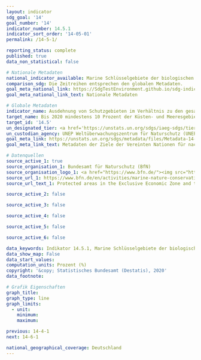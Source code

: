 ```yaml
---
layout: indicator
sdg_goal: '14'
goal_number: '14'
indicator_number: 14.5.1
indicator_sort_order: '14-05-01'
permalink: /14-5-1/

reporting_status: complete
published: true
data_non_statistical: false

# Nationale Metadaten
national_indicator_available: Marine Schlüsselgebiete der biologischen Vielfalt, die unter Schutz stehen<br>Meeresschutzgebiete
comparison_sdg: Die Zeitreihen entsprechen den globalen Metadaten.
goal_meta_national_link: https://SdgTestEnvironment.github.io/sdg-indicators/public/MetaDe/14.5.1.pdf
goal_meta_national_link_text: Nationale Metadaten

# Globale Metadaten
indicator_name: Ausdehnung von Schutzgebieten im Verhältnis zu den gesamten Meeresgebieten
target_name: Bis 2020 mindestens 10 Prozent der Küsten- und Meeresgebiete im Einklang mit dem nationalen Recht und dem Völkerrecht und auf der Grundlage der besten verfügbaren wissenschaftlichen Informationen erhalten
target_id: '14.5'
un_designated_tier: <a href='https://unstats.un.org/sdgs/iaeg-sdgs/tier-classification/' title='Klicken Sie hier um weitere Informationen zur UN-Tier-Klassifikation zu erhalten.'>Tier I</a>
un_custodian_agency: UNEP Weltüberwachungszentrum für Naturschutz (UNEP-WCMC)<br>Umweltprogramm der Vereinten Nationen (UNEP)<br>Internationale Union zur Bewahrung der Natur (IUCN)
goal_meta_link: https://unstats.un.org/sdgs/metadata/files/Metadata-14-05-01.pdf
goal_meta_link_text: Metadaten der Ziele der Vereinten Nationen für nachhaltige Entwicklung

# Datenquellen
source_active_1: true
source_organisation_1: Bundesamt für Naturschutz (BfN)
source_organisation_logo_1: <a href="https://www.bfn.de/"><img src="https://g205sdgs.github.io/sdg-indicators/public/OrgImgDe/bfn.png" alt="Logo bfn" style="height:60px; width:148px"/></a>
source_url_1: https://www.bfn.de/en/activities/marine-nature-conservation/national-marine-protected-areas/overview-and-key-facts.html
source_url_text_1: Protected areas in the Exclusive Economic Zone and the total extent of the German territorial water

source_active_2: false

source_active_3: false

source_active_4: false

source_active_5: false

source_active_6: false

data_keywords: Indikator 14.5.1, Marine Schlüsselgebiete der biologischen Vielfalt, die unter Schutz stehen, Meeresschutzgebiete, UNEP Weltüberwachungszentrum für Naturschutz (UNEP-WCMC), BirdLife International (BLI), Internationale Union zur Bewahrung der Natur (IUCN)
data_show_map: False
data_start_values: 
computation_units: Prozent (%)
copyright: '&copy; Statistisches Bundesamt (Destatis), 2020'
data_footnote: 

# Grafik Eigenschaften
graph_title: 
graph_type: line
graph_limits: 
  - unit: 
    minimum: 
    maximum: 

previous: 14-4-1
next: 14-6-1

national_geographical_coverage: Deutschland
---
```


<span></span>